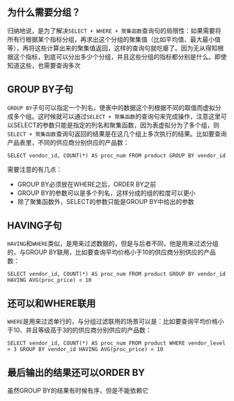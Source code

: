 ## 为什么需要分组？
归纳地说，是为了解决```SELECT + WHERE + 聚集函数```查询句的局限性：如果需要将所有行根据某个指标分组，再求出这个分组的聚集值（比如平均值、最大最小值等），再将这些计算出来的聚集值返回，这样的查询句就吃瘪了。因为无从得知根据这个指标，到底可以分出多少个分组，并且这些分组的指标都分别是什么。即使知道这些，也需要查询多次

## GROUP BY子句
```GROUP BY```子句可以指定一个列名，使表中的数据这个列根据不同的取值而虚拟分成多个组。这时候就可以通过```SELECT + 聚集函数```的查询句来完成操作，注意这里可以SELECT的参数只能是指定的列名和聚集函数，因为表虚拟分为了多个组，则```SELECT + 聚集函数```查询句返回的结果是在这几个组上多次执行的结果。比如要查询产品表里，不同的供应商分别供应的产品数：
```
SELECT vendor_id, COUNT(*) AS proc_num FROM product GROUP BY vendor_id
```
需要注意的有几点：
- GROUP BY必须放在WHERE之后，ORDER BY之前
- GROUP BY的参数可以是多个列名，这样分成的组的粒度可以更小
- 除了聚集函数外，SELECT的参数只能是GROUP BY中给出的参数


## HAVING子句
```HAVING```和```WHERE```类似，是用来过滤数据的，但是与后者不同，他是用来过滤分组的，与GROUP BY联用，比如要查询平均价格小于10的供应商分别供应的产品数：
```
SELECT vendor_id, COUNT(*) AS proc_num FROM product GROUP BY vendor_id HAVING AVG(proc_price) < 10
```

## 还可以和WHERE联用
```WHERE```是用来过滤单行的，与分组过滤联用的场景可以是：比如要查询平均价格小于10、并且等级高于3的的供应商分别供应的产品数：
```
SELECT vendor_id, COUNT(*) AS proc_num FROM product WHERE vendor_level > 3 GROUP BY vendor_id HAVING AVG(proc_price) < 10
```

## 最后输出的结果还可以ORDER BY
虽然GROUP BY的结果有时候有序，但是不能依赖它